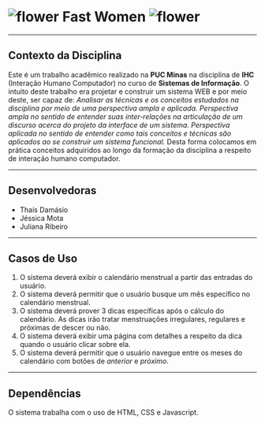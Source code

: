 # ![flower][logo] Fast Women ![flower][logo]
***
Contexto da Disciplina
------
Este é um trabalho acadêmico realizado na **PUC Minas** na disciplina de **IHC** (Interação Humano Computador) 
no curso de **Sistemas de Informação**.
O intuito deste trabalho era projetar e construir um sistema WEB e por meio deste, ser capaz de:
*Analisar as técnicas e os conceitos estudados na disciplina por meio de uma
perspectiva ampla e aplicada. Perspectiva ampla no sentido de entender suas inter-relações na articulação
de um discurso acerca do projeto da interface de um sistema. Perspectiva aplicada no sentido de entender
como tais conceitos e técnicas são aplicados ao se construir um sistema funcional.*
Desta forma colocamos em prática conceitos adquiridos ao longo da formação da disciplina a respeito de interação
humano computador.
***
Desenvolvedoras
------
* Thaís Damásio
* Jéssica Mota
* Juliana Ribeiro
***
Casos de Uso
------
1. O sistema deverá exibir o calendário menstrual a partir das entradas do usuário.
2. O sistema deverá permitir que o usuário busque um mês específico no calendário menstrual.
3. O sistema deverá prover 3 dicas específicas após o cálculo do calendário. As dicas irão tratar
menstruações irregulares, regulares e próximas de descer ou não.
4. O sistema deverá exibir uma página com detalhes a respeito da dica quando o usuário clicar sobre ela.
5. O sistema deverá permitir que o usuário navegue entre os meses do calendário com botões de *anterior* e *próximo*.
***
Dependências
------
O sistema trabalha com o uso de HTML, CSS e Javascript.

[logo]: https://img.icons8.com/office/16/000000/spring.png "Flower"
